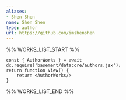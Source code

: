 ```yaml
---
aliases:
- Shen Shen
name: Shen Shen
type: author
url: https://github.com/imshenshen
---
```



%% WORKS_LIST_START %%

```datacorejsx
const { AuthorWorks } = await dc.require('basement/datacore/authors.jsx');
return function View() {
    return <AuthorWorks/>
}
```
%% WORKS_LIST_END %%